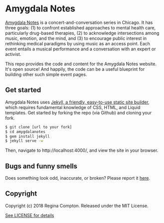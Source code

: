 # Amygdala Notes

[Amygdala Notes](amygdalanotes.org) is a concert-and-conversation series in Chicago. It has three goals: (1) to confront established approaches to mental health care, particularly drug-based therapies, (2) to acknowledge intersections among music, emotion, and the mind, and (3) to encourage public interest in rethinking medical paradigms by using music as an access point. Each event entails a musical performance and a conversation with an expert or activist.

This repo provides the code and content for the Amygdala Notes website. It's open source! And happily, the code can be a useful blueprint for building other such simple event pages. 

## Get started

Amygdala Notes uses [Jekyll, a friendly, easy-to-use static site builder](https://jekyllrb.com/), which requires fundamental knowledge of CSS, HTML, and Liquid templates. Get started by forking the repo (via Github) and cloning your fork.

```bash
$ git clone [url to your fork]
$ cd amygdalanotes
$ gem install jekyll
$ jekyll serve -w
```

Then, navigate to http://localhost:4000/, and view the site in your browser.

## Bugs and funny smells

Does something look odd, inaccurate, or broken? Please report it [here](https://github.com/reginafcompton/amygdalanotes/issues).

## Copyright

Copyright (c) 2018 Regina Compton. Released under the MIT License.

[See LICENSE for details](https://github.com/reginafcompton/amygdalanotes/blob/master/LICENSE)
